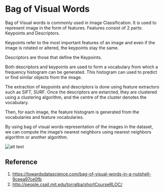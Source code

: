 # Bag of Visual Words
Bag of Visual words is commonly used in Image Classification. It is used to represent image in the form of features. Features consist of 2 parts: Keypoints and Descriptors. 

Keypoints refer to the most important features of an image and even if the image is rotated or altered, the keypoints stay the same. 

Descriptors are those that define the Keypoints. 

Both descriptors and keypoints are used to form a vocabulary from which a frequency histogram can be generated. This histogram can used to predict or find similar objects from the image. 

The extraction of keypoints and descriptors is done using feature extractors such as SIFT, SURF. Once the descriptors are extarcted, they are clustered using a clustering algorithm, and the centre of the cluster denotes the vocabulary. 

Then, for each image, the feature histogram is generated from the vocabularies and feature vocabularies. 

By using bag of visual words representation of the images in the dataset, we can compute the image’s nearest neighbors using nearest neighbors algorithm or another algorithm.

![alt text](https://github.com/niranjana98/Bag-of-Visual-Words/blob/main/BoVW.png)

## Reference
1. https://towardsdatascience.com/bag-of-visual-words-in-a-nutshell-9ceea97ce0fb
2. http://people.csail.mit.edu/torralba/shortCourseRLOC/


